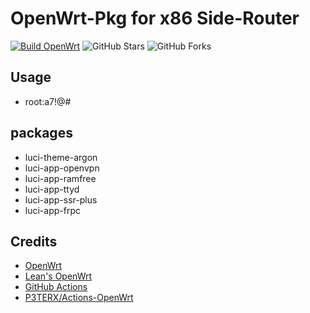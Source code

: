 # OpenWrt-Pkg for x86 Side-Router

[![Build OpenWrt](https://github.com/0xHO/openwrt-pkg/actions/workflows/build-openwrt.yml/badge.svg?branch=main)](https://github.com/0xHO/openwrt-pkg/actions)
![GitHub Stars](https://img.shields.io/github/stars/0xHO/openwrt-pkg.svg?style=flat-square&label=Stars&logo=github)
![GitHub Forks](https://img.shields.io/github/forks/0xHO/openwrt-pkg.svg?style=flat-square&label=Forks&logo=github)


## Usage

- root:a7!@#

## packages

- luci-theme-argon
- luci-app-openvpn
- luci-app-ramfree
- luci-app-ttyd
- luci-app-ssr-plus
- luci-app-frpc

## Credits

- [OpenWrt](https://github.com/openwrt/openwrt)
- [Lean's OpenWrt](https://github.com/coolsnowwolf/lede)
- [GitHub Actions](https://github.com/features/actions)
- [P3TERX/Actions-OpenWrt](https://github.com/P3TERX/Actions-OpenWrt)